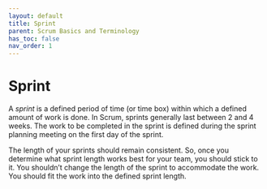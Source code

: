 ```yaml
---
layout: default
title: Sprint
parent: Scrum Basics and Terminology
has_toc: false
nav_order: 1
---
```


# Sprint

A _sprint_ is a defined period of time (or time box) within which a defined amount of work is done. In Scrum, sprints generally last between 2 and 4 weeks. 
The work to be completed in the sprint is defined during the sprint planning meeting on the first day of the sprint. 

The length of your sprints should remain consistent. So, once you determine what sprint length works best for your team, you should stick to it. 
You shouldn’t change the length of the sprint to accommodate the work. You should fit the work into the defined sprint length.

